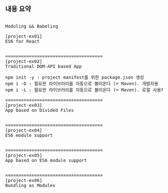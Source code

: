 ## 내용 요약
<pre>

Moduling && Babeling

[project-ex01]
ES6 for React


=====================================
[project-ex02]
Traditional DOM-API based App

npm init -y : project manifest를 위한 package.json 생성
npm i -D : 필요한 라이브러리를 자동으로 불러온다 (= Maven). 개발자용
npm i -L : 필요한 라이브러리를 자동으로 불러온다 (= Maven). 로컬 사용자용

=====================================
[project-ex03]
App based on Divided Files


=====================================
[project-ex04]
ES6 module support


=====================================
[project-ex05]
App based on ES6 module support


=====================================
[project-ex06]
Bundling as Modules

</pre>
